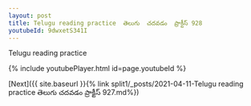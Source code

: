 ```yaml
---
layout: post
title: Telugu reading practice  తెలుగు  చదవడం  ప్రాక్టీస్ 928
youtubeId: 9dwxetS341I
---
```

 
 
Telugu reading practice
 
 
 
 
 


{% include youtubePlayer.html id=page.youtubeId %}
 
[Next]({{ site.baseurl }}{% link  split1/_posts/2021-04-11-Telugu reading practice  తెలుగు  చదవడం  ప్రాక్టీస్ 927.md%})
 
